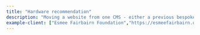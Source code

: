 ```yaml
---
title: "Hardware recommendation"
description: "Moving a website from one CMS - either a previous bespoke, or an existing platform like Squarespace or Weebly - to a modern instance of WordPress."
example-client: ["Esmee Fairbairn Foundation","https://esmeefairbairn.org.uk"]
---
```



